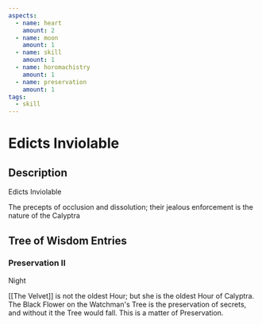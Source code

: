 ```yaml
---
aspects: 
  - name: heart
    amount: 2
  - name: moon
    amount: 1
  - name: skill
    amount: 1
  - name: horomachistry
    amount: 1
  - name: preservation
    amount: 1
tags:
  - skill
---
```


# Edicts Inviolable

## Description
Edicts Inviolable

The precepts of occlusion and dissolution; their jealous enforcement is the nature of the Calyptra
## Tree of Wisdom Entries
### Preservation II
Night

[[The Velvet]] is not the oldest Hour; but she is the oldest Hour of Calyptra. The Black Flower on the Watchman's Tree is the preservation of secrets, and without it the Tree would fall. This is a matter of Preservation.